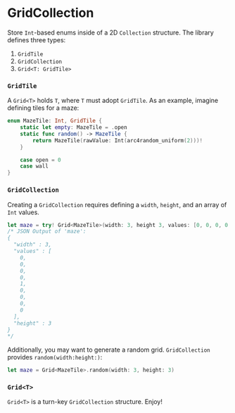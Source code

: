 # GridCollection

Store `Int`-based enums inside of a 2D `Collection` structure. The library defines three types:

1. `GridTile`
2. `GridCollection`
3. `Grid<T: GridTile>`

### `GridTile`

A `Grid<T>` holds `T`, where `T` must adopt `GridTile`. As an example, imagine defining tiles for a maze:

```swift
enum MazeTile: Int, GridTile {
    static let empty: MazeTile = .open
    static func random() -> MazeTile {
        return MazeTile(rawValue: Int(arc4random_uniform(2)))!
    }

    case open = 0
    case wall
}
```

### `GridCollection`

Creating a `GridCollection` requires defining a `width`, `height`, and an array of `Int` values.

```swift
let maze = try! Grid<MazeTile>(width: 3, height 3, values: [0, 0, 0, 0, 1, 0, 0, 0, 0])
/* JSON Output of 'maze':
{
  "width" : 3,
  "values" : [
    0,
    0,
    0,
    0,
    1,
    0,
    0,
    0,
    0
  ],
  "height" : 3
}
*/
```

Additionally, you may want to generate a random grid. `GridCollection` provides `random(width:height:)`:
```swift
let maze = Grid<MazeTile>.random(width: 3, height: 3)
```

### `Grid<T>`

`Grid<T>` is a turn-key `GridCollection` structure. Enjoy!

